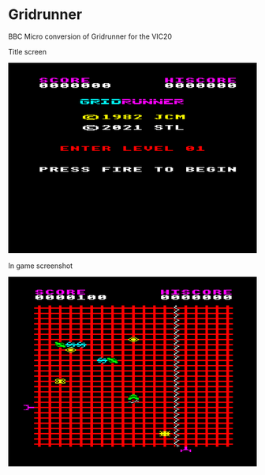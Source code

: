 # Gridrunner
BBC Micro conversion of Gridrunner for the VIC20

Title screen

<img src="Images/mainscreen.png" alt="Title screen"/>

In game screenshot

<img src="Images/game..png" alt="Gridrunner"/>
